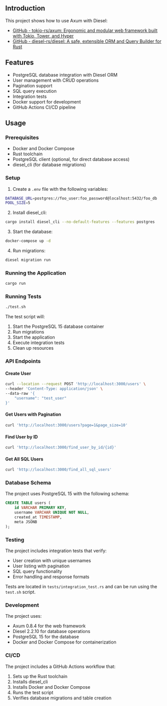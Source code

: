 ## Introduction

This project shows how to use Axum with Diesel:

- [GitHub - tokio-rs/axum: Ergonomic and modular web framework built with Tokio, Tower, and Hyper](https://github.com/tokio-rs/axum)
- [GitHub - diesel-rs/diesel: A safe, extensible ORM and Query Builder for Rust](https://github.com/diesel-rs/diesel)

## Features

- PostgreSQL database integration with Diesel ORM
- User management with CRUD operations
- Pagination support
- SQL query execution
- Integration tests
- Docker support for development
- GitHub Actions CI/CD pipeline

## Usage

### Prerequisites

- Docker and Docker Compose
- Rust toolchain
- PostgreSQL client (optional, for direct database access)
- diesel_cli (for database migrations)

### Setup

1. Create a `.env` file with the following variables:
```bash
DATABASE_URL=postgres://foo_user:foo_password@localhost:5432/foo_db
POOL_SIZE=5
```

2. Install diesel_cli:
```bash
cargo install diesel_cli --no-default-features --features postgres
```

3. Start the database:
```bash
docker-compose up -d
```

4. Run migrations:
```bash
diesel migration run
```

### Running the Application

```bash
cargo run
```

### Running Tests

```bash
./test.sh
```

The test script will:
1. Start the PostgreSQL 15 database container
2. Run migrations
3. Start the application
4. Execute integration tests
5. Clean up resources

### API Endpoints

#### Create User
```bash
curl --location --request POST 'http://localhost:3000/users' \
--header 'Content-Type: application/json' \
--data-raw '{
    "username": "test_user"
}'
```

#### Get Users with Pagination
```bash
curl 'http://localhost:3000/users?page=1&page_size=10'
```

#### Find User by ID
```bash
curl 'http://localhost:3000/find_user_by_id/{id}'
```

#### Get All SQL Users
```bash
curl 'http://localhost:3000/find_all_sql_users'
```

### Database Schema

The project uses PostgreSQL 15 with the following schema:

```sql
CREATE TABLE users (
    id VARCHAR PRIMARY KEY,
    username VARCHAR UNIQUE NOT NULL,
    created_at TIMESTAMP,
    meta JSONB
);
```

### Testing

The project includes integration tests that verify:
- User creation with unique usernames
- User listing with pagination
- SQL query functionality
- Error handling and response formats

Tests are located in `tests/integration_test.rs` and can be run using the `test.sh` script.

### Development

The project uses:
- Axum 0.8.4 for the web framework
- Diesel 2.2.10 for database operations
- PostgreSQL 15 for the database
- Docker and Docker Compose for containerization

### CI/CD

The project includes a GitHub Actions workflow that:
1. Sets up the Rust toolchain
2. Installs diesel_cli
3. Installs Docker and Docker Compose
4. Runs the test script
5. Verifies database migrations and table creation